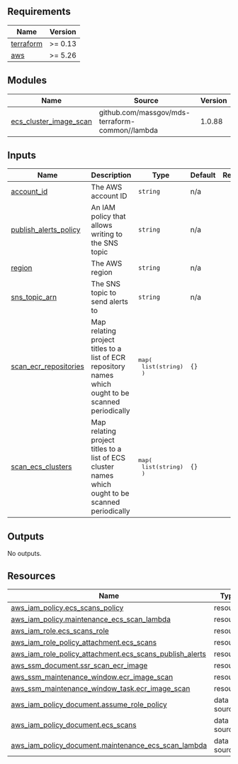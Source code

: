 <!-- BEGIN_TF_DOCS -->


## Requirements

| Name | Version |
|------|---------|
| <a name="requirement_terraform"></a> [terraform](#requirement\_terraform) | >= 0.13 |
| <a name="requirement_aws"></a> [aws](#requirement\_aws) | >= 5.26 |

## Modules

| Name | Source | Version |
|------|--------|---------|
| <a name="module_ecs_cluster_image_scan"></a> [ecs\_cluster\_image\_scan](#module\_ecs\_cluster\_image\_scan) | github.com/massgov/mds-terraform-common//lambda | 1.0.88 |

## Inputs

| Name | Description | Type | Default | Required |
|------|-------------|------|---------|:--------:|
| <a name="input_account_id"></a> [account\_id](#input\_account\_id) | The AWS account ID | `string` | n/a | yes |
| <a name="input_publish_alerts_policy"></a> [publish\_alerts\_policy](#input\_publish\_alerts\_policy) | An IAM policy that allows writing to the SNS topic | `string` | n/a | yes |
| <a name="input_region"></a> [region](#input\_region) | The AWS region | `string` | n/a | yes |
| <a name="input_sns_topic_arn"></a> [sns\_topic\_arn](#input\_sns\_topic\_arn) | The SNS topic to send alerts to | `string` | n/a | yes |
| <a name="input_scan_ecr_repositories"></a> [scan\_ecr\_repositories](#input\_scan\_ecr\_repositories) | Map relating project titles to a list of ECR repository names which ought to be scanned periodically | <pre>map(<br>    list(string)<br>  )</pre> | `{}` | no |
| <a name="input_scan_ecs_clusters"></a> [scan\_ecs\_clusters](#input\_scan\_ecs\_clusters) | Map relating project titles to a list of ECS cluster names which ought to be scanned periodically | <pre>map(<br>    list(string)<br>  )</pre> | `{}` | no |

## Outputs

No outputs.

## Resources

| Name | Type |
|------|------|
| [aws_iam_policy.ecs_scans_policy](https://registry.terraform.io/providers/hashicorp/aws/latest/docs/resources/iam_policy) | resource |
| [aws_iam_policy.maintenance_ecs_scan_lambda](https://registry.terraform.io/providers/hashicorp/aws/latest/docs/resources/iam_policy) | resource |
| [aws_iam_role.ecs_scans_role](https://registry.terraform.io/providers/hashicorp/aws/latest/docs/resources/iam_role) | resource |
| [aws_iam_role_policy_attachment.ecs_scans](https://registry.terraform.io/providers/hashicorp/aws/latest/docs/resources/iam_role_policy_attachment) | resource |
| [aws_iam_role_policy_attachment.ecs_scans_publish_alerts](https://registry.terraform.io/providers/hashicorp/aws/latest/docs/resources/iam_role_policy_attachment) | resource |
| [aws_ssm_document.ssr_scan_ecr_image](https://registry.terraform.io/providers/hashicorp/aws/latest/docs/resources/ssm_document) | resource |
| [aws_ssm_maintenance_window.ecr_image_scan](https://registry.terraform.io/providers/hashicorp/aws/latest/docs/resources/ssm_maintenance_window) | resource |
| [aws_ssm_maintenance_window_task.ecr_image_scan](https://registry.terraform.io/providers/hashicorp/aws/latest/docs/resources/ssm_maintenance_window_task) | resource |
| [aws_iam_policy_document.assume_role_policy](https://registry.terraform.io/providers/hashicorp/aws/latest/docs/data-sources/iam_policy_document) | data source |
| [aws_iam_policy_document.ecs_scans](https://registry.terraform.io/providers/hashicorp/aws/latest/docs/data-sources/iam_policy_document) | data source |
| [aws_iam_policy_document.maintenance_ecs_scan_lambda](https://registry.terraform.io/providers/hashicorp/aws/latest/docs/data-sources/iam_policy_document) | data source |
<!-- END_TF_DOCS -->